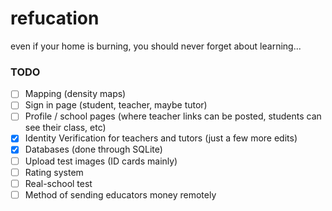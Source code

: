 # refucation
even if your home is burning, you should never forget about learning... 

### TODO 
- [ ] Mapping (density maps) 
- [ ] Sign in page (student, teacher, maybe tutor)
- [ ] Profile / school pages (where teacher links can be posted, students can see their class, etc) 
- [x] Identity Verification for teachers and tutors (just a few more edits)
- [x] Databases (done through SQLite)
- [ ] Upload test images (ID cards mainly)
- [ ] Rating system 
- [ ] Real-school test 
- [ ] Method of sending educators money remotely   

